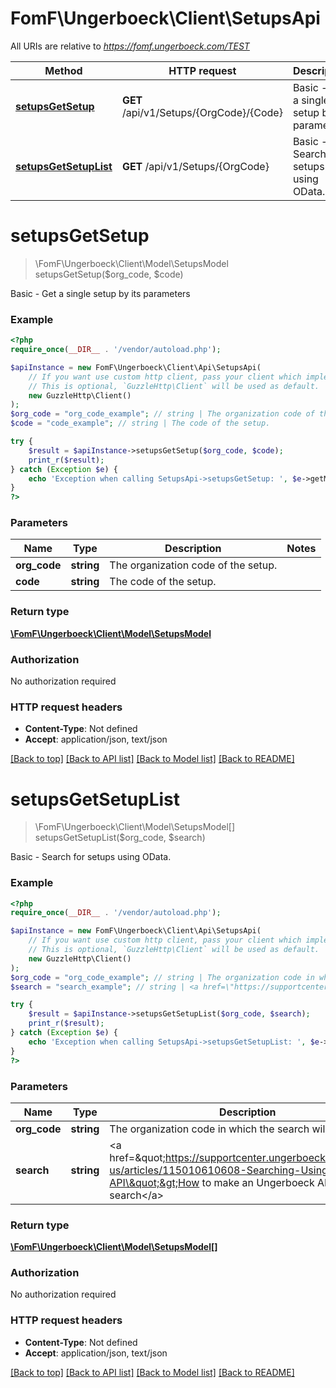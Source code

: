 # FomF\Ungerboeck\Client\SetupsApi

All URIs are relative to *https://fomf.ungerboeck.com/TEST*

Method | HTTP request | Description
------------- | ------------- | -------------
[**setupsGetSetup**](SetupsApi.md#setupsGetSetup) | **GET** /api/v1/Setups/{OrgCode}/{Code} | Basic - Get a single setup by its parameters
[**setupsGetSetupList**](SetupsApi.md#setupsGetSetupList) | **GET** /api/v1/Setups/{OrgCode} | Basic - Search for setups using OData.


# **setupsGetSetup**
> \FomF\Ungerboeck\Client\Model\SetupsModel setupsGetSetup($org_code, $code)

Basic - Get a single setup by its parameters

### Example
```php
<?php
require_once(__DIR__ . '/vendor/autoload.php');

$apiInstance = new FomF\Ungerboeck\Client\Api\SetupsApi(
    // If you want use custom http client, pass your client which implements `GuzzleHttp\ClientInterface`.
    // This is optional, `GuzzleHttp\Client` will be used as default.
    new GuzzleHttp\Client()
);
$org_code = "org_code_example"; // string | The organization code of the setup.
$code = "code_example"; // string | The code of the setup.

try {
    $result = $apiInstance->setupsGetSetup($org_code, $code);
    print_r($result);
} catch (Exception $e) {
    echo 'Exception when calling SetupsApi->setupsGetSetup: ', $e->getMessage(), PHP_EOL;
}
?>
```

### Parameters

Name | Type | Description  | Notes
------------- | ------------- | ------------- | -------------
 **org_code** | **string**| The organization code of the setup. |
 **code** | **string**| The code of the setup. |

### Return type

[**\FomF\Ungerboeck\Client\Model\SetupsModel**](../Model/SetupsModel.md)

### Authorization

No authorization required

### HTTP request headers

 - **Content-Type**: Not defined
 - **Accept**: application/json, text/json

[[Back to top]](#) [[Back to API list]](../../README.md#documentation-for-api-endpoints) [[Back to Model list]](../../README.md#documentation-for-models) [[Back to README]](../../README.md)

# **setupsGetSetupList**
> \FomF\Ungerboeck\Client\Model\SetupsModel[] setupsGetSetupList($org_code, $search)

Basic - Search for setups using OData.

### Example
```php
<?php
require_once(__DIR__ . '/vendor/autoload.php');

$apiInstance = new FomF\Ungerboeck\Client\Api\SetupsApi(
    // If you want use custom http client, pass your client which implements `GuzzleHttp\ClientInterface`.
    // This is optional, `GuzzleHttp\Client` will be used as default.
    new GuzzleHttp\Client()
);
$org_code = "org_code_example"; // string | The organization code in which the search will take place
$search = "search_example"; // string | <a href=\"https://supportcenter.ungerboeck.com/hc/en-us/articles/115010610608-Searching-Using-the-API\">How to make an Ungerboeck API search</a>

try {
    $result = $apiInstance->setupsGetSetupList($org_code, $search);
    print_r($result);
} catch (Exception $e) {
    echo 'Exception when calling SetupsApi->setupsGetSetupList: ', $e->getMessage(), PHP_EOL;
}
?>
```

### Parameters

Name | Type | Description  | Notes
------------- | ------------- | ------------- | -------------
 **org_code** | **string**| The organization code in which the search will take place |
 **search** | **string**| &lt;a href&#x3D;\&quot;https://supportcenter.ungerboeck.com/hc/en-us/articles/115010610608-Searching-Using-the-API\&quot;&gt;How to make an Ungerboeck API search&lt;/a&gt; |

### Return type

[**\FomF\Ungerboeck\Client\Model\SetupsModel[]**](../Model/SetupsModel.md)

### Authorization

No authorization required

### HTTP request headers

 - **Content-Type**: Not defined
 - **Accept**: application/json, text/json

[[Back to top]](#) [[Back to API list]](../../README.md#documentation-for-api-endpoints) [[Back to Model list]](../../README.md#documentation-for-models) [[Back to README]](../../README.md)

